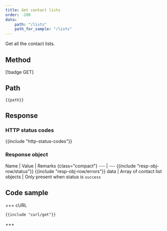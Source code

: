 ```yaml
---
title: Get contact lists
order: -200
data:
    path: "/lists"
    path_for_sample: "/lists"
---
```


Get all the contact lists.

## Method

[!badge GET]

## Path

`{{path}}`

## Response

### HTTP status codes

{{include "http-status-codes"}}

### Response object

Name | Value | Remarks {class="compact"}
--- | ---
{{include "resp-obj-row/status"}}
{{include "resp-obj-row/errors"}}
data | Array of contact list objects | Only present when status is `success`

## Code sample

+++ cURL

```shell
{{include "curl/get"}}
```

+++
